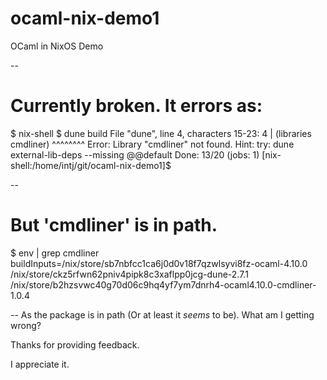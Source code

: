 # ocaml-nix-demo1
OCaml in NixOS Demo

--
# Currently broken. It errors as:

$ nix-shell
$ dune build
File "dune", line 4, characters 15-23:
4 |     (libraries cmdliner)
                   ^^^^^^^^
Error: Library "cmdliner" not found.
Hint: try:
  dune external-lib-deps --missing @@default
Done: 13/20 (jobs: 1)
[nix-shell:/home/intj/git/ocaml-nix-demo1]$ 

--
# But 'cmdliner' is in path.

$ env | grep cmdliner
buildInputs=/nix/store/sb7nbfcc1ca6j0d0v18f7qzwlsyvi8fz-ocaml-4.10.0 /nix/store/ckz5rfwn62pniv4pipk8c3xaflpp0jcg-dune-2.7.1 /nix/store/b2hzsvwc40g70d06c9hq4yf7ym7dnrh4-ocaml4.10.0-cmdliner-1.0.4

--
As the package is in path (Or at least it *seems* to be). What am I getting wrong?

Thanks for providing feedback.

I appreciate it.

